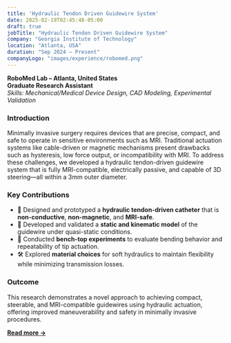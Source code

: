 ```yaml
---
title: 'Hydraulic Tendon Driven Guidewire System'
date: 2025-02-19T02:45:48-05:00
draft: true
jobTitle: "Hydraulic Tendon Driven Guidewire System"
company: "Georgia Institute of Technology"
location: "Atlanta, USA"
duration: "Sep 2024 – Present"
companyLogo: "images/experience/robomed.png"
---
```


<!-- ## Hydraulic-Driven Steerable Guidewire for MRI-Safe Interventions   -->
**RoboMed Lab – Atlanta, United States**  
**Graduate Research Assistant**  
*Skills: Mechanical/Medical Device Design, CAD Modeling, Experimental Validation*

### Introduction
Minimally invasive surgery requires devices that are precise, compact, and safe to operate in sensitive environments such as MRI. Traditional actuation systems like cable-driven or magnetic mechanisms present drawbacks such as hysteresis, low force output, or incompatibility with MRI. To address these challenges, we developed a hydraulic tendon-driven guidewire system that is fully MRI-compatible, electrically passive, and capable of 3D steering—all within a 3mm outer diameter.

### Key Contributions
- 🚀 Designed and prototyped a **hydraulic tendon-driven catheter** that is **non-conductive**, **non-magnetic**, and **MRI-safe**.  
- 🧠 Developed and validated a **static and kinematic model** of the guidewire under quasi-static conditions.  
- 🔬 Conducted **bench-top experiments** to evaluate bending behavior and repeatability of tip actuation.  
- 🛠 Explored **material choices** for soft hydraulics to maintain flexibility while minimizing transmission losses.  

### Outcome
This research demonstrates a novel approach to achieving compact, steerable, and MRI-compatible guidewires using hydraulic actuation, offering improved maneuverability and safety in minimally invasive procedures.

[**Read more →**](projects/guidewire-hydraulic-mri-safe.md)
